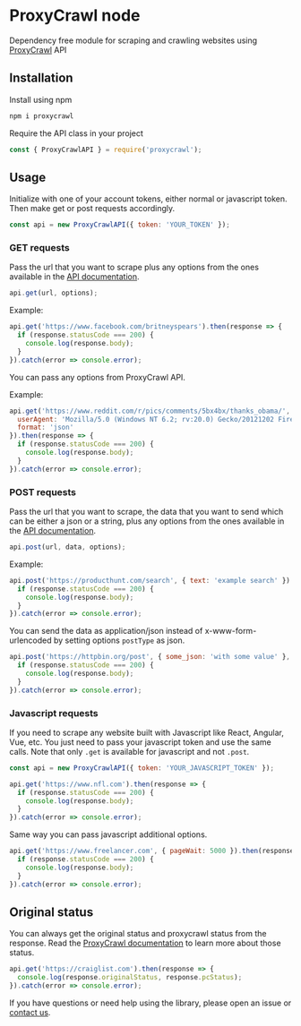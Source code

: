 # ProxyCrawl node

Dependency free module for scraping and crawling websites using [ProxyCrawl](https://proxycrawl.com) API

## Installation

Install using npm

```javascript
npm i proxycrawl
```

Require the API class in your project

```javascript
const { ProxyCrawlAPI } = require('proxycrawl');
```

## Usage

Initialize with one of your account tokens, either normal or javascript token. Then make get or post requests accordingly.

```javascript
const api = new ProxyCrawlAPI({ token: 'YOUR_TOKEN' });
```

### GET requests

Pass the url that you want to scrape plus any options from the ones available in the [API documentation](https://proxycrawl.com/dashboard/docs).

```javascript
api.get(url, options);
```

Example:

```javascript
api.get('https://www.facebook.com/britneyspears').then(response => {
  if (response.statusCode === 200) {
    console.log(response.body);
  }
}).catch(error => console.error);
```

You can pass any options from ProxyCrawl API.

Example:

```javascript
api.get('https://www.reddit.com/r/pics/comments/5bx4bx/thanks_obama/', {
  userAgent: 'Mozilla/5.0 (Windows NT 6.2; rv:20.0) Gecko/20121202 Firefox/30.0',
  format: 'json'
}).then(response => {
  if (response.statusCode === 200) {
    console.log(response.body);
  }
}).catch(error => console.error);
```

### POST requests

Pass the url that you want to scrape, the data that you want to send which can be either a json or a string, plus any options from the ones available in the [API documentation](https://proxycrawl.com/dashboard/docs).

```javascript
api.post(url, data, options);
```

Example:

```javascript
api.post('https://producthunt.com/search', { text: 'example search' }).then(response => {
  if (response.statusCode === 200) {
    console.log(response.body);
  }
}).catch(error => console.error);
```

You can send the data as application/json instead of x-www-form-urlencoded by setting options `postType` as json.

```javascript
api.post('https://httpbin.org/post', { some_json: 'with some value' }, { postType: 'json' }).then(response => {
  if (response.statusCode === 200) {
    console.log(response.body);
  }
}).catch(error => console.error);
```

### Javascript requests

If you need to scrape any website built with Javascript like React, Angular, Vue, etc. You just need to pass your javascript token and use the same calls. Note that only `.get` is available for javascript and not `.post`.

```javascript
const api = new ProxyCrawlAPI({ token: 'YOUR_JAVASCRIPT_TOKEN' });
```

```javascript
api.get('https://www.nfl.com').then(response => {
  if (response.statusCode === 200) {
    console.log(response.body);
  }
}).catch(error => console.error);
```

Same way you can pass javascript additional options.

```javascript
api.get('https://www.freelancer.com', { pageWait: 5000 }).then(response => {
  if (response.statusCode === 200) {
    console.log(response.body);
  }
}).catch(error => console.error);
```

## Original status

You can always get the original status and proxycrawl status from the response. Read the [ProxyCrawl documentation](https://proxycrawl.com/dashboard/docs) to learn more about those status.

```javascript
api.get('https://craiglist.com').then(response => {
  console.log(response.originalStatus, response.pcStatus);
}).catch(error => console.error);
```

If you have questions or need help using the library, please open an issue or [contact us](https://proxycrawl.com/contact).
